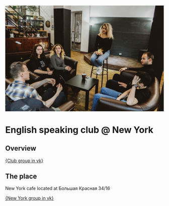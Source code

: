 ![photo](./photo.jpg)

# English speaking club @ New York

## Overview

[{Club group in vk}](https://vk.com/iren_english)

## The place

New York cafe located at Большая Красная 34/16

[{New York group in vk}](https://vk.com/nycoffee_kazan)
